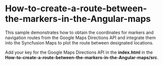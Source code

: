 # How-to-create-a-route-between-the-markers-in-the-Angular-maps

This sample demonstrates how to obtain the coordinates for markers and navigation routes from the Google Maps Directions API and integrate them into the Syncfusion Maps to plot the route between designated locations.

Add your key for the Google Maps Directions API in the **index.html** in the **How-to-create-a-route-between-the-markers-in-the-Angular-maps/src**.
